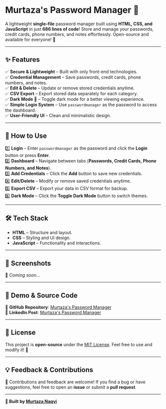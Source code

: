# Murtaza's Password Manager 🔐

A lightweight **single-file** password manager built using **HTML, CSS, and JavaScript** in just **686 lines of code**! Store and manage your passwords, credit cards, phone numbers, and notes effortlessly. Open-source and available for everyone! 🚀

---

## ✨ Features

✅ **Secure & Lightweight** – Built with only front-end technologies.  
✅ **Credential Management** – Save passwords, credit cards, phone numbers, and notes.  
✅ **Edit & Delete** – Update or remove stored credentials anytime.  
✅ **CSV Export** – Export stored data separately for each category.  
✅ **Dark Mode 🌙** – Toggle dark mode for a better viewing experience.  
✅ **Simple Login System** – Use `passwordmanager` as the password to access the dashboard.  
✅ **User-Friendly UI** – Clean and minimalistic design.  

---

## 🚀 How to Use

1️⃣ **Login** – Enter `passwordmanager` as the password and click the **Login** button or press **Enter**.  
2️⃣ **Dashboard** – Navigate between tabs (**Passwords, Credit Cards, Phone Numbers, and Notes**).  
3️⃣ **Add Credentials** – Click the **Add** button to save new credentials.  
4️⃣ **Edit/Delete** – Modify or remove saved credentials anytime.  
5️⃣ **Export CSV** – Export your data in CSV format for backup.  
6️⃣ **Dark Mode** – Click the **Toggle Dark Mode** button to switch themes.  

---

## 🛠 Tech Stack

- **HTML** – Structure and layout.  
- **CSS** – Styling and UI design.  
- **JavaScript** – Functionality and interactions.  

---

## 📸 Screenshots

🚀 *Coming soon...*

---

## 🔗 Demo & Source Code

🔹 **GitHub Repository**: [Murtaza's Password Manager](https://github.com/MurtazaNaqviCoder/Password-Manager)  
🔹 **LinkedIn Post**: [Murtaza's Password Manager](https://www.linkedin.com/posts/syed-muhammad-murtaza-naqvi_passwordmanager-webdevelopment-opensource-activity-7298993686263058432-S57i?utm_source=share&utm_medium=member_desktop&rcm=ACoAAFYMgy8BHzCsOJaCYtvb7YFU8ixjdi5voXQ)

---

## 📝 License

This project is **open-source** under the [MIT License](LICENSE). Feel free to use and modify it! 🎉

---

## 💡 Feedback & Contributions

🙌 Contributions and feedback are welcome! If you find a bug or have suggestions, feel free to open an **issue** or submit a **pull request**.

---

**🚀 Built by [Murtaza Naqvi](https://github.com/MurtazaNaqviCoder)**
